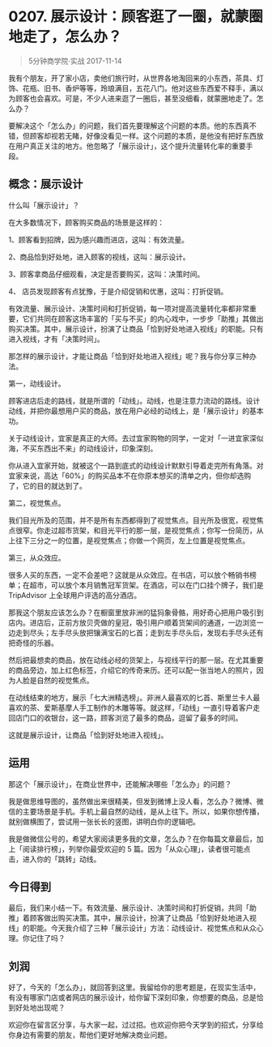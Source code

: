 # 0207. 展示设计：顾客逛了一圈，就蒙圈地走了，怎么办？
> 5分钟商学院·实战
2017-11-14

我有个朋友，开了家小店，卖他们旅行时，从世界各地淘回来的小东西，茶具、灯饰、花瓶、旧书、香炉等等，玲琅满目，五花八门。他对这些东西爱不释手，满以为顾客也会喜欢。可是，不少人进来逛了一圈后，甚至没细看，就蒙圈地走了。怎么办？

要解决这个「怎么办」的问题，我们首先要理解这个问题的本质。他的东西真不错，但顾客却视若无睹，好像没看见一样。这个问题的本质，是他没有把好东西放在用户真正关注的地方。他忽略了「展示设计」，这个提升流量转化率的重要手段。

## 概念：展示设计
什么叫「展示设计」？

在大多数情况下，顾客购买商品的场景是这样的：

1、顾客看到招牌，因为感兴趣而进店，这叫：有效流量。

2、商品恰到好处地，进入顾客的视线，这叫：展示设计。

3、顾客拿商品仔细观看，决定是否要购买，这叫：决策时间。

4、 店员发现顾客有点犹豫，于是介绍促销和优惠，这叫：打折促销。

有效流量、展示设计、决策时间和打折促销，每一项对提高流量转化率都非常重要，它们共同在顾客这场丰富的「买与不买」的内心戏中，一步步「助推」其做出购买决策。其中，展示设计，扮演了让商品「恰到好处地进入视线」的职能。只有进入视线，才有「决策时间」。

那怎样的展示设计，才能让商品「恰到好处地进入视线」呢？我与你分享三种办法。

第一，动线设计。

顾客进店后走的路线，就是所谓的「动线」。动线，也是注意力流动的路线。设计动线，并把你最想用户买的商品，放在用户必经的动线上，是「展示设计」的基本功。

关于动线设计，宜家是真正的大师。去过宜家购物的同学，一定对「一进宜家深似海，不买东西出不来」的动线设计，印象深刻。

你从进入宜家开始，就被这个一路到底式的动线设计默默引导着走完所有角落。对宜家来说，高达「60%」的购买品本不在你原本想买的清单之内，但你却选购了，它的目的就达到了。

第二，视觉焦点。

我们目光所及的范围，并不是所有东西都得到了视觉焦点。目光所及很宽，视觉焦点很窄。你走过超市货架，和目光平行的那一层，是视觉焦点；你写一份简历，从上往下三分之一的位置，是视觉焦点；你做一个网页，左上位置是视觉焦点。

第三，从众效应。

很多人买的东西，一定不会差吧？这就是从众效应。在书店，可以放个畅销书榜单；在超市，可以放个本月销售冠军货架。在酒店，可以在门口挂个牌子，我们是 TripAdvisor 上全球用户评选的高分酒店。

那我这个朋友应该怎么办？在橱窗里放非洲的猛犸象骨骼，用好奇心把用户吸引到店内。进店后，正前方放贝壳做的皇冠，吸引用户顺着货架间的通道，一边浏览一边走到尽头；左手尽头放把镶满宝石的匕首；走到左手尽头后，发现右手尽头还有把奇怪的乐器。

然后把最想卖的商品，放在动线必经的货架上，与视线平行的那一层。在尤其重要的商品旁边，加上红色标签，介绍它的传奇来历。还可以配一张当地人的照片，因为人脸是自然的视觉焦点。

在动线结束的地方，展示「七大洲精选榜」。非洲人最喜欢的匕首、斯里兰卡人最喜欢的茶、爱斯基摩人手工制作的木雕等等。就这样，「动线」一直引导着客户走回店门口的收银台，这一路，顾客浏览了最多的商品，逗留了最多的时间。

这就是展示设计，让商品「恰到好处地进入视线」。

## 运用
那这个「展示设计」，在商业世界中，还能解决哪些「怎么办」的问题？

我是做思维导图的，虽然做出来很精美，但发到微博上没人看，怎么办？微博、微信的主要场景是手机。手机上最自然的动线，是从上往下。所以，如果你想传播，就别做横图了，尝试用一张长长的竖图，讲明白你的逻辑吧。

我是做微信公号的，希望大家阅读更多我的文章，怎么办？在你每篇文章最后，加上「阅读排行榜」，列举你最受欢迎的 5 篇。因为「从众心理」，读者很可能点击，进入你的「跳转」动线。

## 今日得到
最后，我们来小结一下。有效流量、展示设计、决策时间和打折促销，共同「助推」着顾客做出购买决策。其中，展示设计，扮演了让商品「恰到好处地进入视线」的职能。今天我介绍了三种「展示设计」方法：动线设计、视觉焦点和从众心理。你记住了吗？

## 刘润
好了，今天的「怎么办」，就回答到这里。我留给你的思考题是，在现实生活中，有没有哪家门店或者网店的展示设计，给你留下深刻印象，你想要的商品，总是恰到好处地出现呢？

欢迎你在留言区分享，与大家一起，过过招。也欢迎你把今天学到的招式，分享给你身边有需要的朋友，帮他们更好地解决商业问题。



